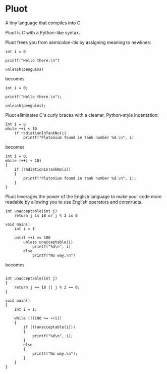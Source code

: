Pluot
=====

A tiny language that compiles into C

Pluot is C with a Python-like syntax. 

Pluot frees you from semicolon-itis by assigning meaning to newlines:

<pre><code>int i = 0

printf("Hello there.\n")

unleash(penguins)</code></pre>

becomes

<pre><code>int i = 0;

printf("Hello there.\n");

unleash(penguins);</code></pre>

Pluot eliminates C's curly braces with a cleaner, Python-style indentation:

<pre><code>int i = 0
while ++i &lt; 10
    if radiationInTankNo(i)
        printf("Plutonium found in tank number %d.\n", i)</code></pre>

becomes

<pre><code>int i = 0;
while (++i &lt; 10)
{
    if (radiationInTankNo(i))
    {
        printf("Plutonium found in tank number %d.\n", i);
    }
}</code></pre>

Pluot leverages the power of the English language to make your code more readable by allowing you to use English operators and constructs.

<pre><code>int unacceptable(int j)
    return j is 18 or j % 2 is 0

void main()
    int i = 1

    until ++i >= 100
        unless unacceptable(i)
            printf("%d\n", i)
        else
            printf("No way.\n")</code></pre>

becomes

<pre><code>
int unacceptable(int j)
{
    return j == 18 || j % 2 == 0;
}

void main()
{
    int i = 1;

    while (!(100 &gt;= ++i))
    {
        if (!(unacceptable(i)))
        {
            printf("%d\n", i);
        }
        else 
        {
            printf("No way.\n");
        }
    }
}</code></pre>


